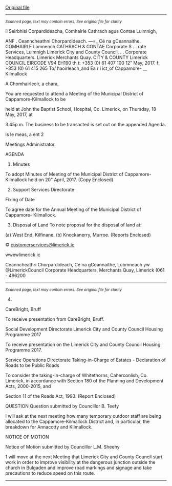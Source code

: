 [Original file](https://www.limerick.ie/sites/default/files/media/documents/2017-05/Agenda%20-%20Monthly%20Meeting%20of%20the%20Municipal%20District%20of%20Cappamore-Kilmallock%20-%2018th%20May%202017.pdf)

---
*<small>Scanned page, text may contain errors. See original file for clarity</small>*  

il Seirbhisi Corpardideacha,
Comhairle Cathrach agus Contae Luimnigh,

ANF . Ceanncheathni Chorpardideach.
—=_ Cé na gCeannaithe.
COMHAIRLE Lamnench
CATHRACH & CONTAE Corporate S
. . rate Services,
Luimnigh Limerick City and County Council,
. . Corporate Headquarters.
Limerick Merchants Quay.
CITY & COUNTY Limerick
COUNCIL
EIRCODE V94 EH190
th t: +353 (0) 61 407 100
12” May, 2017. f: +353 (0) 61 415 265
To/ haoirleach_and Ea r i ict_of Cappamore- __
Kilmallock

A Chomhairleoir, a chara,

You are requested to attend a Meeting of the Municipal District of Cappamore-Kilmallock to be

held at John the Baptist School, Hospital, Co. Limerick, on Thursday, 18 May, 2017, at

3.45p.m. The business to be transacted is set out on the appended Agenda.

Is le meas,
a ent 2

Meetings Administrator.

AGENDA
1. Minutes

To adopt Minutes of Meeting of the Municipal District of Cappamore-Kilmallock held on
20" April, 2017.
(Copy Enclosed)

2. Support Services Directorate

Fixing of Date

To agree date for the Annual Meeting of the Municipal District of Cappamore-
Kilmallock.

3. Disposal of Land
To note proposal for the disposal of land at:

(a) West End, Kilfinane.
(b) Knockanerry, Murroe.
(Reports Enclosed)

© customerservices@limerick.ic

 wwewlimerick.ic

Ceanncheathri Chorpardideach, Cé na gCeannaithe, Lubmneach yw @LimerickCouncil
Corporate Headquarters, Merchants Quay, Limerick (061 - 496200


---
*<small>Scanned page, text may contain errors. See original file for clarity</small>*  

4.

CareBright, Bruff

To receive presentation from CareBright, Bruff.

Social Development Directorate
Limerick City and County Council Housing Programme 2017

To receive presentation on the Limerick City and County Council Housing Programme
2017.

Service Operations Directorate
Taking-in-Charge of Estates - Declaration of Roads to be Public Roads

To consider the taking-in-charge of Whitethorns, Caherconlish, Co. Limerick, in
accordance with Section 180 of the Planning and Development Acts, 2000-2015, and

Section 11 of the Roads Act, 1993.
(Report Enclosed)

QUESTION
Question submitted by Councillor B. Teefy

I will ask at the next meeting how many temporary outdoor staff are being allocated to the
Cappamore-Kilmallock District and, in particular, the breakdown for Annacotty and Kilmallock.

NOTICE OF MOTION

Notice of Motion submitted by Councillor L.M. Sheehy

1 will move at the next Meeting that Limerick City and County Council start work in order to
improve visibility at the dangerous junction outside the church in Bulgaden and improve road
markings and signage and take precautions to reduce speed on this route.


---
